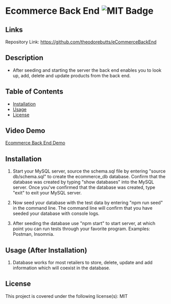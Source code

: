 # Ecommerce Back End ![MIT Badge](https://img.shields.io/badge/License-MIT-brightgreen)

## Links

Repository Link: https://github.com/theodorebutts/eCommerceBackEnd

## Description
- After seeding and starting the server the back end enables you to look up, add, delete and update products from the back end.

## Table of Contents
* [Installation](#installation)
* [Usage](#usage)
* [License](#license)

## Video Demo
[Ecommerce Back End Demo](https://youtu.be/QsJKYEiNvB0 "Ecommerce Back End Demo")

## Installation
1) Start your MySQL server, source the schema.sql file by entering "source db/schema.sql" to create the ecommerce_db database. Confirm that the database was created by typing "show databases" into the MySQL server. Once you've confirmed that the database was created, type "exit" to exit your MySQL server. 

2) Now seed your database with the test data by entering "npm run seed" in the command line. The command line will confirm that you have seeded your database with console logs.

3) After seeding the database use "npm start" to start server, at which point you can run tests through your favorite program. Examples: Postman, Insomnia.

## Usage (After Installation)

1) Database works for most retailers to store, delete, update and add information which will coexist in the database.


## License
This project is covered under the following license(s):
MIT